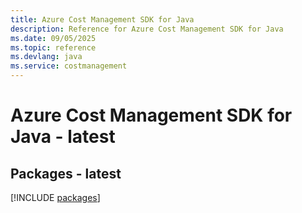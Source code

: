 ```yaml
---
title: Azure Cost Management SDK for Java
description: Reference for Azure Cost Management SDK for Java
ms.date: 09/05/2025
ms.topic: reference
ms.devlang: java
ms.service: costmanagement
---
```

# Azure Cost Management SDK for Java - latest
## Packages - latest
[!INCLUDE [packages](cost-management-index.md)]